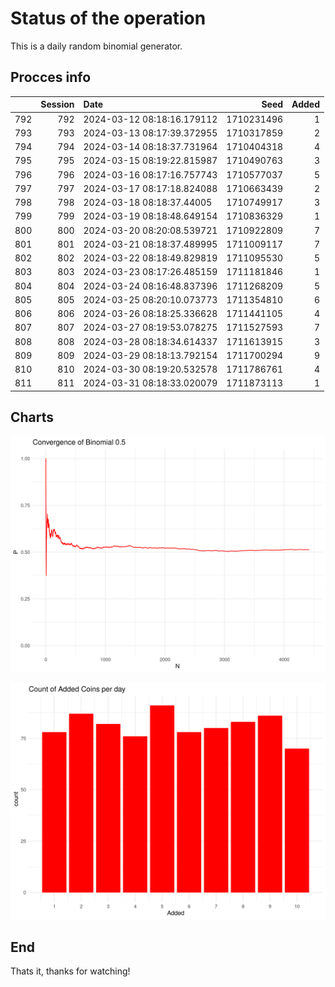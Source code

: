 # Status of the operation
  
  This is a daily random binomial generator.
  
## Procces info

|    | Session|Date                       |       Seed| Added|
|:---|-------:|:--------------------------|----------:|-----:|
|792 |     792|2024-03-12 08:18:16.179112 | 1710231496|     1|
|793 |     793|2024-03-13 08:17:39.372955 | 1710317859|     2|
|794 |     794|2024-03-14 08:18:37.731964 | 1710404318|     4|
|795 |     795|2024-03-15 08:19:22.815987 | 1710490763|     3|
|796 |     796|2024-03-16 08:17:16.757743 | 1710577037|     5|
|797 |     797|2024-03-17 08:17:18.824088 | 1710663439|     2|
|798 |     798|2024-03-18 08:18:37.44005  | 1710749917|     3|
|799 |     799|2024-03-19 08:18:48.649154 | 1710836329|     1|
|800 |     800|2024-03-20 08:20:08.539721 | 1710922809|     7|
|801 |     801|2024-03-21 08:18:37.489995 | 1711009117|     7|
|802 |     802|2024-03-22 08:18:49.829819 | 1711095530|     5|
|803 |     803|2024-03-23 08:17:26.485159 | 1711181846|     1|
|804 |     804|2024-03-24 08:16:48.837396 | 1711268209|     5|
|805 |     805|2024-03-25 08:20:10.073773 | 1711354810|     6|
|806 |     806|2024-03-26 08:18:25.336628 | 1711441105|     4|
|807 |     807|2024-03-27 08:19:53.078275 | 1711527593|     7|
|808 |     808|2024-03-28 08:18:34.614337 | 1711613915|     3|
|809 |     809|2024-03-29 08:18:13.792154 | 1711700294|     9|
|810 |     810|2024-03-30 08:19:20.532578 | 1711786761|     4|
|811 |     811|2024-03-31 08:18:33.020079 | 1711873113|     1|

## Charts 

![](charts/plot1.png)

![](charts/plot2.png)

## End

Thats it, thanks for watching!
